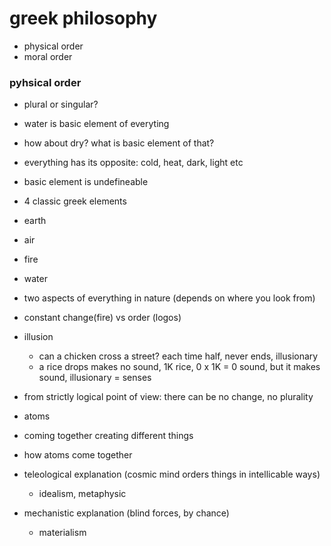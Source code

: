 # greek philosophy

- physical order
- moral order


### pyhsical order

- plural or singular?

- water is basic element of everyting
- how about dry? what is basic element of that?

- everything has its opposite: cold, heat, dark, light etc
- basic element is undefineable



- 4 classic greek elements
- earth
- air
- fire
- water


- two aspects of everything in nature (depends on where you look from)

- constant change(fire) vs order (logos)

- illusion
  - can a chicken cross a street? each time half, never ends, illusionary
  - a rice drops makes no sound, 1K rice, 0 x 1K = 0 sound, but it makes sound, illusionary = senses

- from strictly logical point of view: there can be no change, no plurality

- atoms

- coming together creating different things

- how atoms come together
- teleological explanation (cosmic mind orders things in intellicable ways)
  - idealism, metaphysic
- mechanistic explanation (blind forces, by chance)
  - materialism
